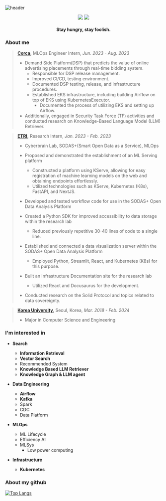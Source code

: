 ![header](https://capsule-render.vercel.app/api?type=transparent&color=auto&height=200&fontAlign=50&section=header&text=Hi!%20I'm%20ryuni%20:\)&fontSize=90&customColorList=19&fontColor=FF6363)


<div align=center>
<a href="https://hits.seeyoufarm.com"><img src="https://hits.seeyoufarm.com/api/count/incr/badge.svg?url=https%3A%2F%2Fgithub.com%2Fryuni-dev&count_bg=%23FF8787&title_bg=%233F4E4F&icon=&icon_color=%23E7E7E7&title=hits&edge_flat=false"/></a>
<a href="https://velog.io/@ryuni" target="_blank"><img src="https://img.shields.io/badge/Velog-20C997?style=flat-square&logo=Velog&logoColor=white"/></a>
<!-- <a href="https://ryuni.oopy.io/" target="_blank"><img src="https://img.shields.io/badge/Portfolio-FF3366?style=flat-square&logo=About.me&logoColor=white"/></a> -->

</div>

<h4 align="center">Stay hungry, stay foolish.</h3>
<!-- <div align=center> -->

### About me
> **[Corca](https://www.corca.team/),** MLOps Engineer Intern, *Jun. 2023 - Aug. 2023*
> - Demand Side Platform(DSP) that predicts the value of online advertising placements through real-time bidding system.
>   - Responsible for DSP release management.
>   - Improved CI/CD, testing environment.
>   - Documented DSP testing, release, and infrastructure procedures.
>   - Established EKS infrastructure, including building Airflow on top of EKS using KubernetesExecutor.
>     - Documented the process of utilizing EKS and setting up Airflow.
> - Additionally, engaged in Security Task Force (TF) activities and conducted research on Knowledge-Based Language Model (LLM) Retriever.


> **[ETRI](https://www.etri.re.kr/eng/main/main.etri),** Research Intern, *Jan. 2023 - Feb. 2023*
>  - Cyberbrain Lab, SODAS+(Smart Open Data as a Service), MLOps
>    
>  - Proposed and demonstrated the establishment of an ML Serving platform
>    - Constructed a platform using KServe, allowing for easy registration of machine learning models on the web and obtaining endpoints effortlessly.
>    - Utilized technologies such as KServe, Kubernetes (K8s), FastAPI, and NextJS.
> - Developed and tested workflow code for use in the SODAS+ Open Data Analysis Platform
> - Created a Python SDK for improved accessibility to data storage within the research lab
>   - Reduced previously repetitive 30-40 lines of code to a single line.
> - Established and connected a data visualization server within the SODAS+ Open Data Analysis Platform
>   - Employed Python, Streamlit, React, and Kubernetes (K8s) for this purpose.
> - Built an Infrastructure Documentation site for the research lab
>   - Utilized React and Docusaurus for the development.
> - Conducted research on the Solid Protocol and topics related to data sovereignty.

> **[Korea University](https://www.korea.edu/mbshome/mbs/en/index.do),** Seoul, Korea, *Mar. 2018 - Feb. 2024*
> - Major in Computer Science and Engineering

### I'm interested in 
- **Search**
    - **Information Retrieval**
    - **Vector Search**
    - Recommended System
    - **Knowledge Based LLM Retriever**
    - **Knowledge Graph & LLM agent**
      
- **Data Engineering**
    - **Airflow**
    - **Kafka**
    - Spark
    - CDC
    - Data Platform
- **MLOps**
    - ML Lifecycle
    - Efficiency AI
    - MLSys
        - Low power computing
- **Infrastructure**
    - **Kubernetes**

<!-- 안녕하세요! 엔지니어링으로 세상에 존재하는 다양한 문제를 해결하고 싶은 개발자 정경륜입니다.

현재는 Data engineering과 MLOps에 관심을 가지고 공부하고 있습니다.🙂 -->

### About my github

<!--  <div align=center> -->

<!-- ![Ryuni's GitHub stats](https://github-readme-stats.vercel.app/api?username=ryuni-dev&show_icons=true&theme=swift) -->
[![Top Langs](https://github-readme-stats.vercel.app/api/top-langs/?username=ryuni-dev&layout=compact&exclude_repo=COSE371_Database&theme=swift)](https://github.com/ryuni-dev/github-readme-stats)
 
<!-- </div> -->
